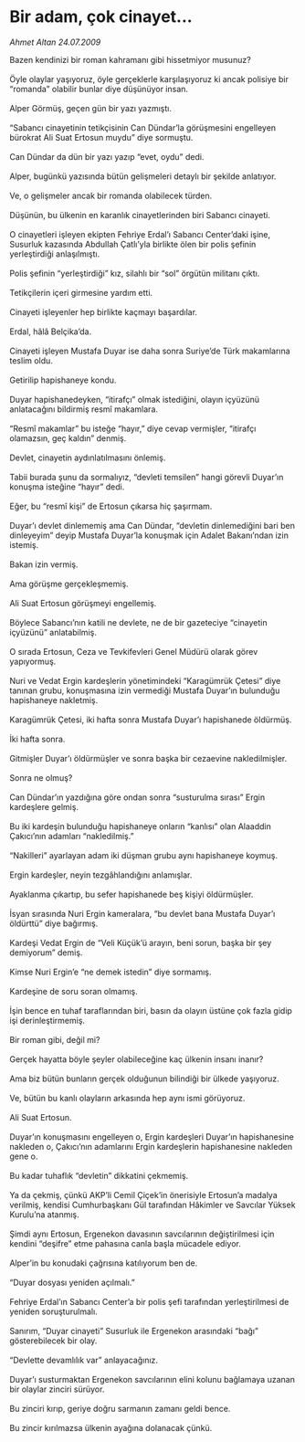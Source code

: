 # Bir adam, çok cinayet...

*Ahmet Altan 24.07.2009*

<div class="taraf_structure_2col_1zq">
<div class="margen_n">



 <p>Bazen kendinizi bir roman kahramanı gibi hissetmiyor musunuz? <br/><br/>Öyle olaylar yaşıyoruz, öyle gerçeklerle karşılaşıyoruz ki ancak polisiye bir “romanda” olabilir bunlar diye düşünüyor insan. <br/><br/>Alper Görmüş, geçen gün bir yazı yazmıştı. <br/><br/>“Sabancı cinayetinin tetikçisinin Can Dündar’la görüşmesini engelleyen bürokrat Ali Suat Ertosun muydu” diye sormuştu. <br/><br/>Can Dündar da dün bir yazı yazıp “evet, oydu” dedi. <br/><br/>Alper, bugünkü yazısında bütün gelişmeleri detaylı bir şekilde anlatıyor. <br/><br/>Ve, o gelişmeler ancak bir romanda olabilecek türden. <br/><br/>Düşünün, bu ülkenin en karanlık cinayetlerinden biri Sabancı cinayeti. <br/><br/>O cinayetleri işleyen ekipten Fehriye Erdal’ı Sabancı Center’daki işine, Susurluk kazasında Abdullah Çatlı’yla birlikte ölen bir polis şefinin yerleştirdiği anlaşılmıştı. <br/><br/>Polis şefinin “yerleştirdiği” kız, silahlı bir “sol” örgütün militanı çıktı. <br/><br/>Tetikçilerin içeri girmesine yardım etti. <br/><br/>Cinayeti işleyenler hep birlikte kaçmayı başardılar. <br/><br/>Erdal, hâlâ Belçika’da. <br/><br/>Cinayeti işleyen Mustafa Duyar ise daha sonra Suriye’de Türk makamlarına teslim oldu. <br/><br/>Getirilip hapishaneye kondu. <br/><br/>Duyar hapishanedeyken, “itirafçı” olmak istediğini, olayın içyüzünü anlatacağını bildirmiş resmî makamlara. <br/><br/>“Resmî makamlar” bu isteğe “hayır,” diye cevap vermişler, “itirafçı olamazsın, geç kaldın” denmiş. <br/><br/>Devlet, cinayetin aydınlatılmasını önlemiş. <br/><br/>Tabii burada şunu da sormalıyız, “devleti temsilen” hangi görevli Duyar’ın konuşma isteğine “hayır” dedi. <br/><br/>Eğer, bu “resmî kişi” de Ertosun çıkarsa hiç şaşırmam. <br/><br/>Duyar’ı devlet dinlememiş ama Can Dündar, “devletin dinlemediğini bari ben dinleyeyim” deyip Mustafa Duyar’la konuşmak için Adalet Bakanı’ndan izin istemiş. <br/><br/>Bakan izin vermiş. <br/><br/>Ama görüşme gerçekleşmemiş. <br/><br/>Ali Suat Ertosun görüşmeyi engellemiş. <br/><br/>Böylece Sabancı’nın katili ne devlete, ne de bir gazeteciye “cinayetin içyüzünü” anlatabilmiş. <br/><br/>O sırada Ertosun, Ceza ve Tevkifevleri Genel Müdürü olarak görev yapıyormuş. <br/><br/>Nuri ve Vedat Ergin kardeşlerin yönetimindeki “Karagümrük Çetesi” diye tanınan grubu, konuşmasına izin vermediği Mustafa Duyar’ın bulunduğu hapishaneye nakletmiş. <br/><br/>Karagümrük Çetesi, iki hafta sonra Mustafa Duyar’ı hapishanede öldürmüş. <br/><br/>İki hafta sonra. <br/><br/>Gitmişler Duyar’ı öldürmüşler ve sonra başka bir cezaevine nakledilmişler. <br/><br/>Sonra ne olmuş? <br/><br/>Can Dündar’ın yazdığına göre ondan sonra “susturulma sırası” Ergin kardeşlere gelmiş. <br/><br/>Bu iki kardeşin bulunduğu hapishaneye onların “kanlısı” olan Alaaddin Çakıcı’nın adamları “nakledilmiş.” <br/><br/>“Nakilleri” ayarlayan adam iki düşman grubu aynı hapishaneye koymuş. <br/><br/>Ergin kardeşler, neyin tezgâhlandığını anlamışlar. <br/><br/>Ayaklanma çıkartıp, bu sefer hapishanede beş kişiyi öldürmüşler. <br/><br/>İsyan sırasında Nuri Ergin kameralara, “bu devlet bana Mustafa Duyar’ı öldürttü” diye bağırmış. <br/><br/>Kardeşi Vedat Ergin de “Veli Küçük’ü arayın, beni sorun, başka bir şey demiyorum” demiş. <br/><br/>Kimse Nuri Ergin’e “ne demek istedin” diye sormamış. <br/><br/>Kardeşine de soru soran olmamış. <br/><br/>İşin bence en tuhaf taraflarından biri, basın da olayın üstüne çok fazla gidip işi derinleştirmemiş. <br/><br/>Bir roman gibi, değil mi? <br/><br/>Gerçek hayatta böyle şeyler olabileceğine kaç ülkenin insanı inanır? <br/><br/>Ama biz bütün bunların gerçek olduğunun bilindiği bir ülkede yaşıyoruz. <br/><br/>Ve, bütün bu kanlı olayların arkasında hep aynı ismi görüyoruz. <br/><br/>Ali Suat Ertosun. <br/><br/>Duyar’ın konuşmasını engelleyen o, Ergin kardeşleri Duyar’ın hapishanesine nakleden o, Çakıcı’nın adamlarını Ergin kardeşlerin hapishanesine nakleden gene o. <br/><br/>Bu kadar tuhaflık “devletin” dikkatini çekmemiş. <br/><br/>Ya da çekmiş, çünkü AKP’li Cemil Çiçek’in önerisiyle Ertosun’a madalya verilmiş, kendisi Cumhurbaşkanı Gül tarafından Hâkimler ve Savcılar Yüksek Kurulu’na atanmış. <br/><br/>Şimdi aynı Ertosun, Ergenekon davasının savcılarının değiştirilmesi için kendini “deşifre” etme pahasına canla başla mücadele ediyor. <br/><br/>Alper’in bu konudaki çağrısına katılıyorum ben de. <br/><br/>“Duyar dosyası yeniden açılmalı.” <br/><br/>Fehriye Erdal’ın Sabancı Center’a bir polis şefi tarafından yerleştirilmesi de yeniden soruşturulmalı. <br/><br/>Sanırım, “Duyar cinayeti” Susurluk ile Ergenekon arasındaki “bağı” gösterebilecek bir olay. <br/><br/>“Devlette devamlılık var” anlayacağınız. <br/><br/>Duyar’ı susturmaktan Ergenekon savcılarının elini kolunu bağlamaya uzanan bir olaylar zinciri sürüyor. <br/><br/>Bu zinciri kırıp, geriye doğru sarmanın zamanı geldi bence. <br/><br/>Bu zincir kırılmazsa ülkenin ayağına dolanacak çünkü.</p>
<br/>
<br/>
<br/>



<br/>


<div id="taraf_not">
</div>

</div>


</div>
